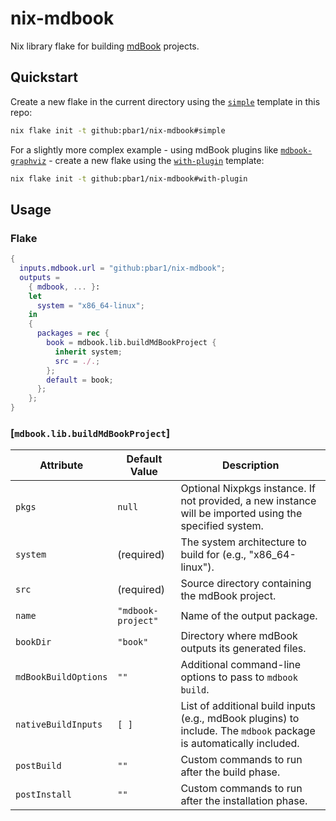 # nix-mdbook

Nix library flake for building [mdBook][mdbook] projects.

## Quickstart

Create a new flake in the current directory using the [`simple`][simple]
template in this repo:

```sh
nix flake init -t github:pbar1/nix-mdbook#simple
```

For a slightly more complex example - using mdBook plugins like
[`mdbook-graphviz`][mdbook_graphviz] - create a new flake using the
[`with-plugin`][with_plugin] template:

```sh
nix flake init -t github:pbar1/nix-mdbook#with-plugin
```

## Usage

### Flake

```nix
{
  inputs.mdbook.url = "github:pbar1/nix-mdbook";
  outputs =
    { mdbook, ... }:
    let
      system = "x86_64-linux";
    in
    {
      packages = rec {
        book = mdbook.lib.buildMdBookProject {
          inherit system;
          src = ./.;
        };
        default = book;
      };
    };
}
```

### [`mdbook.lib.buildMdBookProject`]

| Attribute            | Default Value      | Description                                                                                                        |
| -------------------- | ------------------ | ------------------------------------------------------------------------------------------------------------------ |
| `pkgs`               | `null`             | Optional Nixpkgs instance. If not provided, a new instance will be imported using the specified system.            |
| `system`             | (required)         | The system architecture to build for (e.g., "x86_64-linux").                                                       |
| `src`                | (required)         | Source directory containing the mdBook project.                                                                    |
| `name`               | `"mdbook-project"` | Name of the output package.                                                                                        |
| `bookDir`            | `"book"`           | Directory where mdBook outputs its generated files.                                                                |
| `mdBookBuildOptions` | `""`               | Additional command-line options to pass to `mdbook build`.                                                         |
| `nativeBuildInputs`  | `[ ]`              | List of additional build inputs (e.g., mdBook plugins) to include. The `mdbook` package is automatically included. |
| `postBuild`          | `""`               | Custom commands to run after the build phase.                                                                      |
| `postInstall`        | `""`               | Custom commands to run after the installation phase.                                                               |

<!-- Links -->

[mdbook]: https://github.com/rust-lang/mdBook
[simple]: ./examples/simple/flake.nix
[with_plugin]: ./examples/with-plugin/flake.nix
[mdbook_graphviz]: https://github.com/dylanowen/mdbook-graphviz
